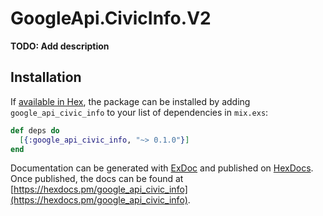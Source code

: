 # GoogleApi.CivicInfo.V2

**TODO: Add description**

## Installation

If [available in Hex](https://hex.pm/docs/publish), the package can be installed
by adding `google_api_civic_info` to your list of dependencies in `mix.exs`:

```elixir
def deps do
  [{:google_api_civic_info, "~> 0.1.0"}]
end
```

Documentation can be generated with [ExDoc](https://github.com/elixir-lang/ex_doc)
and published on [HexDocs](https://hexdocs.pm). Once published, the docs can
be found at [https://hexdocs.pm/google_api_civic_info](https://hexdocs.pm/google_api_civic_info).
